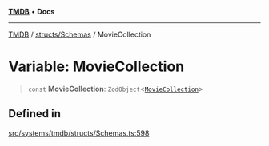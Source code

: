 [**TMDB**](../../../README.md) • **Docs**

***

[TMDB](../../../README.md) / [structs/Schemas](../README.md) / MovieCollection

# Variable: MovieCollection

> `const` **MovieCollection**: `ZodObject`\<[`MovieCollection`](../type-aliases/MovieCollection.md)\>

## Defined in

[src/systems/tmdb/structs/Schemas.ts:598](https://github.com/Norviah/media-hub/blob/e3dc67aa1738d9ad44e6a4419ef7e26de86e1452/src/systems/tmdb/structs/Schemas.ts#L598)
